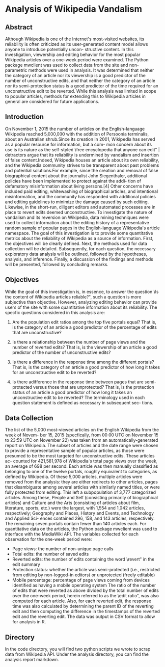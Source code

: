 # Analysis of Wikipedia Vandalism 

## Abstract
Although Wikipedia is one of the Internet's most-visited websites, its reliability is often
criticized as its user-generated content model allows anyone to introduce potentially uncon-
structive content. In this investigation, viewership and editing behavior for the most popular
Wikipedia articles over a one-week period were examined. The Python package mwclient
was used to collect data from the site and non-parametric methods were used in analysis. It
was determined that neither the category of an article nor its viewership is a good predictor
of the number of unconstructive edits, and that neither the category of an article nor its
semi-protection status is a good predictor of the time required for an unconstructive edit
to be reverted. While this analysis was limited in scope to popular articles, methods for
extending this to Wikipedia articles in general are considered for future applications.

## Introduction
On November 1, 2015 the number of articles on the English-language Wikipedia reached
5,000,000 with the addition of Persoonia terminalis, about an Australian shrub.Since its
creation in 2001, Wikipedia has served as a popular resource for information, but a com-
mon concern about its use is its nature as the self-styled \free encyclopedia that anyone can
edit" | detractors argue that its reliability is undermined by vandalism and insertion of false
content.Indeed, Wikipedia houses an article about its own reliability, and the Wikipedia
community strives to be transparent about past problems and potential solutions.For
example, since the creation and removal of false biographical content about the journalist
John Siegenthaler, additional policies have been implemented to protect against the addi-
tion of defamatory misinformation about living persons.[4] Other concerns have included
paid editing, whitewashing of biographical articles, and intentional misinformation, and the
community has responded with additional policies and editing guidelines to minimize the
damage caused by such editing. Likewise, in the short-run, diligent editors and automated
processes are in place to revert edits deemed unconstructive.
To investigate the nature of vandalism and its reversion on Wikipedia, data mining
techniques were used to collect information about the editing history of a representative
random sample of popular pages in the English-language Wikipedia's article namespace.
The goal of this investigation is to provide some quantitative metrics about the reliability
of Wikipedia as a source of information. First, the objectives will be clearly defined. Next,
the methods used for data collection will be detailed. Subsequently, for each question, the
necessary exploratory data analysis will be outlined, followed by the hypotheses, analysis,
and inference. Finally, a discussion of the findings and methods will be presented, followed
by concluding remarks.

## Objectives
While the goal of this investigation is, in essence, to answer the question \Is the content of
Wikipedia articles reliable?", such a question is more subjective than objective. However,
analyzing editing behavior can provide users of the site with some quantitative information
about its reliability. The specfic questions considered in this analysis are:

1. Are the population edit ratios among the top five portals equal? That is, is the category
of an article a good predictor of the percentage of edits that are unconstructive?

2. Is there a relationship between the number of page views and the number of reverted edits?
That is, is the viewership of an article a good predictor of the number of unconstructive
edits?

3. Is there a difference in the response time among the different portals? That is, is the
category of an article a good predictor of how long it takes for an unconstructive edit to
be reverted?

4. Is there adifference in the response time between pages that are semi-protected versus
those that are unprotected? That is, is the protection status of an article a good predictor
of how long it takes an unconstructive edit to be reverted?
The terminology used in each question statement is defined as necessary in subsequent sec-
tions.

## Data Collection

The list of the 5,000 most-viewed articles on the English Wikipedia from the week of Novem-
ber 15, 2015 (specfically, from 00:00 UTC on November 15 to 23:59 UTC on November 22)
was taken from an automatically-generated report on Wikipedia. The subset of articles
and the date range were chosen to provide a representative sample of popular articles, as
those were presumed to be the most targeted for unconstructive edits. These articles ac-
counted for 421,581,978 of Wikipedia's total page views over the week, an average of 698 per
second. Each article was then manually classified as belonging to one of the twelve portals,
roughly equivalent to categories, as defined by Wikipedia. Of these 5,000 articles, multiple
articles were removed from the analysis: they are either redirects to other articles, pages
that disambiguate among several articles with similarly named titles, or were fully protected
from editing. This left a subpopulation of 3,777 categorized articles. Among these, People
and Self (consisting primarily of biographical articles) and Culture and the Arts (consisting
of articles about film, literature, sports, etc.) were the largest, with 1,554 and 1,042 articles,
respectively; Geography and Places, History and Events, and Technology and Applied Sci-
ences contained 296, 158, and 143 articles, respectively. The remaining seven portals contain
fewer than 140 articles each.
For quantitative data on the articles, the Python package mwclient was used to interface
with the MediaWiki API. The variables collected for each observation for the one-week
period were:

- Page views: the number of non-unique page calls
- Total edits: the number of saved edits
- Reverted edits: the number of edits containing the word \revert" in the edit summary
- Protection status: whether the article was semi-protected (i.e., restricted from editing
by non-logged-in editors) or unprotected (freely editable)
- Mobile percentage: percentage of page views coming from devices identified as having
a mobile operating system
The ratio of the number of edits that were reverted as above divided by the total number
of edits over the one-week period, herein referred to as the \edit ratio", was also computed
for each article. Also, for each reverted edit, the response time was also calculated by
determining the parent ID of the reverting edit and then computing the difference in the
timestamps of the reverted edit and the reverting edit. The data was output in CSV format
to allow for analysis in R.

## Directory
In the code directory, you will find two python scripts we wrote to scrap data from Wikipedia API. Under the analysis directory, you can find the analysis report markdown. 
